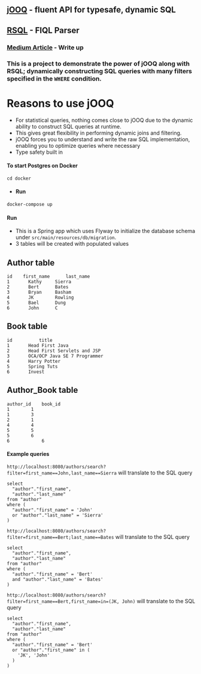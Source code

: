 ## [jOOQ](https://www.jooq.org/) - fluent API for typesafe, dynamic SQL
## [RSQL](https://github.com/jirutka/rsql-parser) - FIQL Parser

### [Medium Article](https://medium.com/@johnchang94/jooq-with-rsql-fiql-parser-3c60f4f8b957) - Write up

### This is a project to demonstrate the power of jOOQ along with RSQL; dynamically constructing SQL queries with many filters specified in the `WHERE` condition.
# Reasons to use jOOQ
- For statistical queries, nothing comes close to jOOQ due to the dynamic ability to construct SQL queries at runtime.
- This gives great flexibility in performing dynamic joins and filtering.
- jOOQ forces you to understand and write the raw SQL implementation, enabling you to optimize queries where necessary
- Type safety built in

#### To start Postgres on Docker
```
cd docker
```

- #### Run 
```
docker-compose up
```

#### Run

- This is a Spring app which uses Flyway to initialize the database schema under `src/main/resources/db/migration`.
- 3 tables will be created with populated values

## Author table
```
id    first_name      last_name
1	    Kathy     Sierra
2	    Bert      Bates
3	    Bryan     Basham
4	    JK        Rowling
5	    Bael      Dung
6	    John      C
```

## Book table
```
id          title
1	    Head First Java
2	    Head First Servlets and JSP
3	    OCA/OCP Java SE 7 Programmer
4	    Harry Potter
5	    Spring Tuts
6	    Invest
```

## Author_Book table
```
author_id    book_id
1	     1
1	     3
2	     1
4	     4
5	     5
5	     6
6            6
```


#### Example queries
`http://localhost:8080/authors/search?filter=first_name==John,last_name==Sierra`
will translate to the SQL query
```
select 
  "author"."first_name", 
  "author"."last_name"
from "author"
where (
  "author"."first_name" = 'John'
  or "author"."last_name" = 'Sierra'
)
```

`http://localhost:8080/authors/search?filter=first_name==Bert;last_name==Bates`
will translate to the SQL query
```
select 
  "author"."first_name", 
  "author"."last_name"
from "author"
where (
  "author"."first_name" = 'Bert'
  and "author"."last_name" = 'Bates'
)
```

`http://localhost:8080/authors/search?filter=first_name==Bert,first_name=in=(JK, John)`
will translate to the SQL query
```
select 
  "author"."first_name", 
  "author"."last_name"
from "author"
where (
  "author"."first_name" = 'Bert'
  or "author"."first_name" in (
    'JK', 'John'
  )
)
```
